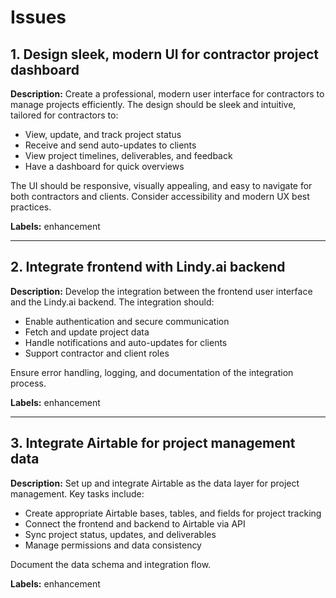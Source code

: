 # Issues

## 1. Design sleek, modern UI for contractor project dashboard
**Description:** Create a professional, modern user interface for contractors to manage projects efficiently. The design should be sleek and intuitive, tailored for contractors to:

- View, update, and track project status
- Receive and send auto-updates to clients
- View project timelines, deliverables, and feedback
- Have a dashboard for quick overviews

The UI should be responsive, visually appealing, and easy to navigate for both contractors and clients. Consider accessibility and modern UX best practices.

**Labels:** enhancement

---

## 2. Integrate frontend with Lindy.ai backend
**Description:** Develop the integration between the frontend user interface and the Lindy.ai backend. The integration should:

- Enable authentication and secure communication
- Fetch and update project data
- Handle notifications and auto-updates for clients
- Support contractor and client roles

Ensure error handling, logging, and documentation of the integration process.

**Labels:** enhancement

---

## 3. Integrate Airtable for project management data
**Description:** Set up and integrate Airtable as the data layer for project management. Key tasks include:

- Create appropriate Airtable bases, tables, and fields for project tracking
- Connect the frontend and backend to Airtable via API
- Sync project status, updates, and deliverables
- Manage permissions and data consistency

Document the data schema and integration flow.

**Labels:** enhancement